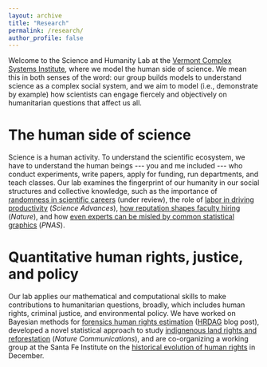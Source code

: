 ```yaml
---
layout: archive
title: "Research"
permalink: /research/
author_profile: false
---
```


Welcome to the Science and Humanity Lab at the [Vermont Complex Systems Institute](https://vermontcomplexsystems.org/), where we model the human side of science. We mean this in both senses of the word: our group builds models to understand science as a complex social system, and we aim to model (i.e., demonstrate by example) how scientists can engage fiercely and objectively on humanitarian questions that affect us all.

The human side of science
======

Science is a human activity. To understand the scientific ecosystem, we have to understand the human beings --- you and me included --- who conduct experiments, write papers, apply for funding, run departments, and teach classes. Our lab examines the fingerprint of our humanity in our social structures and collective knowledge, such as the importance of [randomness in scientific careers](https://arxiv.org/abs/2309.04414) (under review), the role of [labor in driving productivity](https://www.science.org/doi/10.1126/sciadv.abq7056) (_Science Advances_), [how reputation shapes faculty hiring](https://www.nature.com/articles/s41586-022-05222-x#Bib1) (_Nature_), and how [even experts can be misled by common statistical graphics](https://www.pnas.org/doi/full/10.1073/pnas.1702121114) (_PNAS_).


Quantitative human rights, justice, and policy
======

Our lab applies our mathematical and computational skills to make contributions to humanitarian questions, broadly, which includes human rights, criminal justice, and environmental policy. We have worked on Bayesian methods for [forensics human rights estimation](https://hrdag.org/tech-notes/implementing-lcmcr-in-stan.html) ([HRDAG](https://hrdag.org) blog post), developed a novel statistical approach to study [indignenous land rights and reforestation](https://www.nature.com/articles/s41467-025-64732-0) (_Nature Communications_), and are co-organizing a working group at the Santa Fe Institute on the [historical evolution of human rights](https://www.santafe.edu/events/understanding-the-historical-forces-driving-expansions-of-human-rights) in December.
